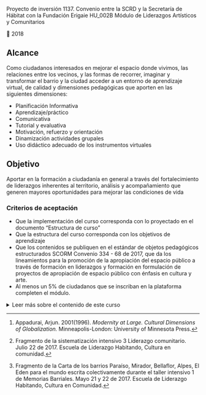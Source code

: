﻿Proyecto de inversión 1137. Convenio entre la SCRD y la Secretaría de Hábitat con la Fundación Erigaie HU_002B Módulo de Liderazgos Artísticos y Comunitarios

📅 2018

## Alcance

Como ciudadanos interesados en mejorar el espacio donde vivimos, las relaciones entre los vecinos, y las formas de recorrer, imaginar y transformar el barrio y la ciudad acceder a un entorno de aprendizaje virtual, de calidad y dimensiones pedagógicas que aporten en las siguientes dimensiones:

- Planificación Informativa
- Aprendizaje/práctico
- Comunicativa
- Tutorial y evaluativa
- Motivación, refuerzo y orientación
- Dinamización actividades grupales
- Uso didáctico adecuado de los instrumentos virtuales

## Objetivo

Aportar en la formación a ciudadanía en general a través del fortalecimiento de liderazgos inherentes al territorio, análisis y acompañamiento que generen mayores oportunidades para mejorar las condiciones de vida

### Criterios de aceptación

- Que la implementación del curso corresponda con lo proyectado en el documento “Estructura de curso”
- Que la estructura del curso corresponda con los objetivos de aprendizaje
- Que los contenidos se publiquen en el estándar de objetos pedagógicos estructurados SCORM Convenio 334 - 68 de 2017, que da los lineamientos para la promoción de la apropiación del espacio público a través de formación en liderazgos y formación en formulación de proyectos de apropiación de espacio público con énfasis en cultura y arte.
- Al menos un 5% de ciudadanos que se inscriban en la plataforma completen el módulo.

<details>
  <summary>Leer más sobre el contenido de este curso</summary>
  

## Reconocimiento Territorial

Por: Alvaro Santoyo

#### Objetivos

- Generar procesos de reflexión que le permitan comprender las realidades de sus entornos e identificar oportunidades de transformación mediante estrategias artísticas, culturales y deportivas.
- Identificar habilidades personales y grupales, para ver de qué manera estas influyen en las relaciones para el logro del propósito común la construcción ambientes de transformación.
- Facilitar la identificación y construcción de redes colaborativas, para el intercambio de saberes, recursos, talentos etc.

[VIDEO:

Dos puntos de vista el académico/institucional y el comunitario sobre la definición de territorio y EP]

El territorio no es exterior a los individuos. Sin las acciones, emociones, sueños y pensamientos de quienes lo habitan, lo transitan o lo imaginan simplemente no existiría. No habría territorio, tan sólo espacio vacío, extensión natural.

El estado actual de un territorio, la forma en que se puede percibir es fruto de lo que se hizo, lo que se hace y lo que se espera hacer con y en él. Una de las formas de empezar a reconocer el territorio es concebirlo como una red de relaciones. Una red que se ha ido construyendo con los años, que sigue creciendo y transformándose con nuestras acciones cotidianas, sobre la cual se puede actuar con el fin de fortalecer algunos de sus nodos o las relaciones entre ellos.

El proceso de reconocimiento del territorio en que habitamos podemos iniciarlo a partir del ejercicio de situarnos en él, preguntándonos cuál es el lugar que ocupamos en esa red: ¿Dónde vivimos? Y ¿Con quiénes nos relacionamos? Pueden ser entonces las preguntas iniciales para ubicamos y desde las cuales podemos empezar a leer el territorio del que hacemos parte. Con estas preguntas, por ejemplo, un conjunto de mujeres se encuentran alrededor del tejido, y con este salen a intervenir los parques y bosques de sus barrios generando así nuevos momentos de encuentro entre los habitantes.

La red de relaciones que es el territorio puede tener varios ejes de articulación. Por ejemplo: una persona cuyo trabajo por la colectividad le ha hecho ganar el respeto y reconocimiento de sus vecinos; una tienda a la que acuden los vecinos a hablar; un parque en el que jóvenes y niños se encuentran a jugar o pasar el rato. Ejemplo de esto es el colectivo de jóvenes con intereses comunes alrededor del Hip Hop, que se unieron para trabajar en conjunto y crear la “Invasión Hip Hop”, colectivo que se reúne para realizar tomas culturales en lugares sensibles de Altos de la Estancia y así, proponer nuevos usos del espacio público y ofrecer a jóvenes y niños espacios de creación y esparcimiento. La Invasión ofrece entonces una lectura amplia del territorio y cada toma cultural va creando una nueva geografía.

Entre esos ejes de articulación, uno de especial interés es el Espacio Público. Entendido en sentido amplio, este puede ser visto como un lugar de encuentro, intercambio, discusión y toma de decisión. De esta forma, el Espacio Público puede tomar múltiples formas, sean estos una plaza, un parque, una esquina o las calles de una ciudad o un pueblo o bien el círculo central de una maloca indígena. Los parques …

Siguiendo al antropólogo de origen indio Arjun Appadurai[^1], es importante entender que las acciones que ejercemos en un lugar hacen parte del proceso de construcción del territorio. Las huertas urbanas y las formas de construir vivienda, por ejemplo, no son únicamente prácticas de consecución de alimento o técnicas de construcción sino que son formas de producir el territorio.

## Liderazgos transformadores

Por Sua Baquero

### ¿Qué son los liderazgos transformadores, comunitarios artísticos y culturales?

“Los colectivos de artistas no hacen objetos: Hacen cambios. Hacen situaciones, oportunidades, realizaciones, entendimientos […] Los colectivos trabajan sobre la relación pública hacia el arte. […]Trabajan para mantener la experiencia de un colectivo”. Alan Moore

El liderazgo, entendido como una forma de establecer relaciones entre personas, se caracteriza por otorgar cualidades para todos, de adaptación y cambio constructivo así como, visión de conjunto y responsabilidad. Estas características, enfocadas en los procesos de influencia –es decir, en la capacidad para lograr que se realicen acciones, se tengan nuevas ideas o compartan motivaciones- facilitan que, algunas cosas pasen, se encuentren soluciones novedosas a problemas antiguos, se sumen esfuerzos y talentos para vivir mejor, juntos y más contentos.

El liderazgo es algo que se puede aprender, que está en continuo mejoramiento y que está disponible para todas las personas. Si bien, existen diferentes formas de ejercerlo, se requiere siempre de la participación de grupos o comunidades, ya que es del fruto de esta participación, de donde se respaldan y se consiguen objetivos, acciones y estrategias con la fuerza, la riqueza, la complejidad y una legitimidad mayor que la que podría conseguir una sola persona, un interés individual y en este sentido, privado.

De esta forma, si los diferentes liderazgos presentes en una comunidad son fortalecidos, también se está haciendo una apuesta por una construcción más robusta de visiones, sentidos de pertenencia y compromisos con formas de habitar lo que es común, de ahí que promuevan sentidos de lo público que se revierten en territorios y en formas de ejercer diferentes fraternidades, en últimas de cimentar la democracia, habitar los territorios y la ciudad, de construir comunidad, sentidos de unión y pertenencia.

El liderazgo que nos ocuparemos, es transformador en tanto se refiere, no a la posición de una persona en una institución determinada (una empresa o una escuela por ejemplo), o a las diferentes estrategias desarrolladas para el cumplimiento de metas de producción dentro de planes y manuales específicos, normativos o técnicos determinados; sino a una reflexión que se da a partir de los años noventa, que se enfoca en el ejercicio del liderazgo a partir de los significados compartidos entre grupos partiendo de valores, sentimientos empáticos, visiones e ideales, que logran ser inspirados, contagiados de forma colectiva, jalonando la acción, otorgándole al hacer: potencia.

Se parte de reconocer entonces la posibilidad transformadora sobre la esfera sensible de lo social en los territorios de las emociones, imaginarios e ideales; no como elementos puramente psicológicos, sino como contenedores de sentidos sociales y culturales.

Las emociones se expresan y son comprendidas mediante contenidos que son compartidos e históricos, es decir se transforman en sociedades y momentos específicos, que si no compartieran una base de significados comunes no podrían ser ni interpretadas ni asumidas por los miembros de una comunidad.

“La emoción no es acción _per se_, sino que es la energía interna que nos impulsa a un acto, lo que da cierto “carácter” o “colorido” a un acto. La emoción entonces, puede definirse como el aspecto “cargado de energía” de la acción, en el que se entiende implica al mismo tiempo cognición, afecto, evaluación, motivación y el cuerpo. Lejos de ser presociales o preculturales, las emociones son significados culturales y relaciones sociales fusionados de manera inseparable, y es en esa fusión lo que les confiere capacidad de impartir energía a la acción. Lo que hace que una emoción tenga esa “energía” es el hecho de que siempre concierne al yo y a la relación del yo con otros situados culturalmente (…) Sin duda la emoción es un elemento psicológico, pero es en mayor medida un elemento cultural y social: por medio de la emoción representamos las definiciones culturales de personalidad tal como se expresa en relaciones concretas e inmediatas, pero siempre definidas en términos culturales y sociales” (Illouz, 2007, pág. 16)

Gestos de compasión, afecto, solidaridad, cuidado, imaginación, juego… ofrecen salidas, caminos propios, juntan personas, generan reflexiones, transforman formas de ser y hacer, resignifican memorias, tejen ideas de futuro, capaces de desencadenar procesos de cambio.

Por su sentido social y colaborativo, las prácticas artísticas desarrolladas por líderes y colectivos comunitarios; circulan como un entramado de prácticas que brotan de los saberes perceptivos y afectivos, y por ello, se constituyen como proyectos estéticos y políticos. Sembrar, tejer, cocinar, reciclar etcétera, amplían a ámbitos culturales, expandiéndolos a los lugares que tradicionalmente se piensa la actividad artística, sin excluir aquellos con mayor tradición como la danza, el teatro, la música etc.

Mediante el desarrollo de este módulo, invitamos a las personas de toda la ciudad que estén interesadas en generar cambios en sus comunidades y entornos barriales mediante estrategias artísticas, culturales y deportivas, a fortalecer capacidades para la transformación del espacio público y las relaciones entre sus vecinos.

### ¿Qué implica ejercer liderazgos comunitarios, artísticos, culturales y deportivos?

En algunos casos, en las comunidades donde hemos podido hablar con líderes culturales de vieja data, algunos nos sugieren cambiar el concepto de liderazgo, por tener connotaciones individualistas y competitivas, que a su juicio, dividen en vez de unir, en los usos más comunes de esta palabra.

Para muchos de estos experimentados líderes y lideresas es más adecuado en el contexto comunitario referirse a imágenes como cuidadores, articuladores o tejedoras, toda vez que se entiende que una comunidad es un grupo determinado de personas unidas por la búsqueda y mejoramiento constante de sentidos y sentimientos de fraternidad, del diálogo en torno a intereses comunes… o al menos, en procesos de camaradería solidaria, en constante construcción y cuidado de las razones por las cuales están juntos y les gusta trabajar en conjunto.

Creemos que independientemente de cómo se nombren, lo que sí creemos es que las cualidades ineludibles para ejercer transformaciones en las relaciones personales y entornos son:

#### Colaboración:

Tiene que ver con las maneras utilizadas para cimentar socialmente el reconocimiento y valoración de la interdependencia y la ayuda mutua como el fundamento del trabajo comunitario.

Muchas de las historias y memorias de la consolidación de los barrios, remiten al trabajo colaborativo entre los vecinos como un motor importante para la construcción de comunidad, de modo que pese a los relevos generacionales, las migraciones y los cambios sucedidos en la infraestructura de la ciudad; todavía permanecen en las prácticas, los intereses y las biografías de los moradores de las comunidades, el reconocimiento positivo de la colaboración como motor de transformación y la solidaridad.

Según el libro TejeRedes (Figueroa, 2016) el trabajo colaborativo requiere de los siguientes cuidados para que se fortalezca:

– Fraternidad organizacional. La base de la fraternidad es la aceptación (tal cual son) de las personas. La negación actúa en el proceso inverso de integración del colectivo. El fundamento para la cohesión de cualquier equipo de trabajo es asumir altas dosis de conversaciones apreciativas que permitan promover los espacios de fraternidad en la organización.

– Integrar espacios lúdicos de escucha empática. Los espacios que invitan a establecer conversaciones colaborativas son claves para los equipos de trabajo que buscan reuniones participativas y procesos de auto-organización. Estos espacios deben ser amigables e invitar a que las personas puedan expresar ideas, cocrear, diagnosticar y diseñar iniciativas. También es clave, para el diseño y su accionar, conectar a las personas desde lo humano |
– Metas para las relaciones humanas. Hoy las organizaciones y equipos de trabajo establecen, generalmente como prioridad y en un alto porcentaje, el cumplimiento de compromisos económicos, comerciales, etc. Y consideran en menor medida o porcentaje, que el establecimiento de compromisos fortalezca las relaciones humanas (por ejemplo, metas en torno a la felicidad).

Fuente: TejeRedes (Figueroa, 2016, pág. 20)

Según (Figueroa, 2016), solo los sentimientos y acciones en los grupos que se desarrollan y fortalecen auténticas relaciones de fraternidad, pueden construir colaboración. En la medida en que los individualismos se desborden y empiecen a primar y a entrar en disputa, le restan espacio a la empatía y camaradería en los grupos, de modo que se disminuye la posibilidad de que todos en la iniciativa dejen de sentir y experimentar la colaboración “Los sistemas colaborativos son menos frecuentes en las comunidades y su meta es poner a las personas como eje del sistema. Por ello, es importante que abunde la fraternidad” (Figueroa, 2016, pág. 24)

La colaboración, además de ser una característica relacional, también se refiere a una forma de hacer las cosas, de gestionar una iniciativa.

De esta forma también es importante tener en cuenta que:

– A través de la articulación de conversaciones y relaciones colaborativas, se construyen y emergen los liderazgos naturales (desde las bases de la comunidad).

– La planificación en general hay que desarrollarla de forma colaborativa para que cada uno pueda realizar su trabajo de forma clara.

– Es importante cerrar un proyecto y que todos estén de acuerdo para que sientan que han conseguido el éxito (colaborativamente). Cuando todos llegan a la meta, se sienten felices y motivados, ya que han participado conjuntamente del proceso. |
– Un equipo que tiene personas que no son parte del éxito final, romperán la ecuación colaborativa. Hay que reconocer, por tanto, los aportes de las personas. |
– Para poder innovar se necesita de la colaboración de todos. Por ende, es necesario construir en base al trabajo de diferentes personas (hasta ir mejorando un proyecto).

– No es lo mismo un equipo que trabaja colaborativamente que colaborar en una organización.

Tal vez los procesos colaborativos, sean más lentos y requieran altas dosis de paciencia, pero lo cierto es que afianzan los procesos y suman la fuerza y la alegría de más personas.

#### Comunicación:

En los contextos comunitarios, de cara a los procesos organizativos y de transformación que se quieran liderar, la comunicación será un elemento fundamental para la articulación de talentos, acciones y esfuerzos. De manera general, una adecuada escucha y expresión de todos los miembros del grupo y la comunidad, se convierte en la clave para la auto-organización y la creación de confianza como génesis de la cooperación; finalmente será la comunicación asertiva el motor de la construcción de redes y de la gestión.

Diálogos respetuosos y horizontales, se constituyen en espacios que propician la creatividad y el afecto. Lo novedoso emerge fácilmente en ambientes de reciprocidad. Difícilmente sistemas de comunicación jerarquizados o autoritarios permiten que la diversidad de formas de entender el mundo, crear soluciones y generar compromisos sean asumidos de manera genuina y generosa.

Con relación a la comunicación, un liderazgo que transforma entornos y relaciones, quizás tenga como características principales dos asuntos: i) enfoque apreciativo y ii) escucha empática.

El primero hace referencia al “arte y práctica de hacer preguntas que fortalezcan la capacidad del sistema de aprehender, anticipar y elevar el potencial positivo. Principalmente implica la movilización intencionada de acciones y formas de comunicar y relacionarse a través del campo de la pregunta positiva incondicional. En el _enfoque apreciativo_, se construye un camino que da espacio entre las personas para la imaginación e innovación; dejando de lado la inercia en la identificación de la negación, criticismo y la falta en las situaciones y relaciones, de manera exclusiva, principal y automática. Mediante este enfoque, se pretende hacer una unión constructiva entre lo que la totalidad de una organización humana refiere como fortalezas pasadas y presentes: cualidades, potenciales inexplorados, innovaciones, pensamientos elevados, oportunidades, valores, tradiciones, competencias estratégicas, historias, expresiones de sabiduría, autorreflexiones profundas hacia un espíritu común, y visiones de un futuro mejor y posible” (Henao, 2017)

El lenguaje apreciativo, según (Henao, 2017) es un compromiso de “co-creación del mundo en que vivimos, el cual sienta sus cimientos de construcción en el magnífico poder del lenguaje como creador de realidades y nuevas posibilidades de ser ya que la forma de hablar de las personas produce realidades particulares; en este sentido a través de los diferentes usos del lenguaje variará la construcción y la narración de las historias personales y colectivas (…) El _enfoque apreciativo_ es una postura, la cual sacude la memoria de los participantes hacia esos momentos donde ha existido potencia, éxito, alegría, solidaridad, compasión etc, creando y reconociendo en el sistema de relaciones personales y comunitarias, de los aciertos y las cosas que sí funcionan.

El _enfoque apreciativo_ ha sido descrito como una metodología que toma la idea de la construcción social de la realidad desde sus elementos positivos, especialmente con el énfasis en las narrativas, las formas relacionales del conocimiento, sobre el lenguaje y sobre el potencial como una forma de la teoría generativa que apunta hacia potenciales realistas que están latentes en el sistema” (Henao, 2017, pág. 2). Reconocer, valorar, potencializar serán claves para fortalecer el enfoque apreciativo en las prácticas y ejercicio de los liderazgos que proponemos en este módulo.

El segundo, _la escucha empática_ (Bou, 2013); se refiere a unas cualidades y calidades específicas en la escucha de manera que es importante distinguir la escucha del acto biológico de oír, debido a que este es el nivel básico en el cual se perciben las ondas sonoras del mensaje de otra persona, pero se hace caso omiso al contenido. En un siguiente grado estaría la “escucha fingida”, en la cual se pone la pose –mirada atenta, ojos abiertos, cabeza erguida), pero no existe ningún tipo de emoción, no se está frente al otro, quien “escucha” está inmerso en sus pensamientos y sensaciones.

Un tercer nivel estaría la “escucha selectiva” en la cual solo se atiende exclusivamente a aquello que encaja con el modelo mental y la manera de entender la realidad; quien “escucha” solo percibe lo que coincide con sus ideas, opiniones y creencias dejando de lado aquello que es diferente. Una mejor calidad de escucha se encuentra, cuando ésta es activa, es decir, el contenido del mensaje se recepciona de manera atenta pero continua analizando y juzgando el contenido del mensaje de su interlocutor, pero lo hace desde su punto de vista, desde su experiencia y sin intentar comprender el marco de referencia de la otra persona.

De manera que se tienen una escucha empática (Bou, 2013, pág. 45) cuando se hace un esfuerzo por comprender realmente el punto de vista de la otra persona, de qué manera el interlocutor está comprendiendo cierta situación, cuáles son sus pensamientos y emociones. Es decir bajando el diálogo interior y disponiéndose a los diferentes puntos de vista que pueden aparecer en el contacto con otras personas.

#### Creatividad:

Las personas que participan y crean procesos artísticos y culturales en los barrios, experimentan como imaginar, contiene una potencia a muchos niveles; ya que esta es una capacidad muy importante, entre otras cosas, a la hora de comprender la situación de los vecinos y su entorno común.

Al tener la posibilidad de “trasladarse al lugar del Otro”, se tiene la posibilidad de concebir a las otras personas como seres concretos e iguales en una dimensión existencial (en la posibilidad de sentir alegría, sufrimiento, dolor, ternura etc). Solo así podrá, según (Nussbaum, 2011) una persona, reconocer que es un par entre pares humanos. Que hace parte de una comunidad, que está en el mundo con otras personas que lo experimentan, así sea de maneras diferentes; desarrollando una valoración constructiva de la interacción de manera delicada, rica y compleja. De este modo, la mejora de la convivencia se hace desde la experiencia y el reconocimiento de lo que implica estar con otros en el mundo.

La imaginación, a su vez permite ir más allá, ir de manera diferente, sorpresiva. Para muchos de los miembros de colectivos, su práctica se convierte en proyectos de vida, que fortalecidos les abren oportunidades, relaciones, contactos con otras formas posibles de ser y hacer.

Como señala (Lederach, 2016) “la capacidad de conexión tanto con la realidad como con la trascendencia. En ambos casos nos lleva a algo que está más allá de la vida y la lucha cotidiana de las personas, pero que al mismo tiempo está enraizada en estas. (…) el propósito, la razón de ser de la imaginación, se mueve en un ámbito diferente, pues busca y crea un espacio más allá de las piezas existentes. Al no estar restringida por lo que es, o por lo que se conoce, la imaginación es el arte de crear lo que no existe (…) el nacimiento de lo que de algo nuevo, una creación que nos arranque de lo esperable. Buscamos el acto creativo de lo inesperado (…) la capacidad de imaginar (está) anclado en los retos del mundo real pero a la vez de dar a luz aquello que aún no existe (finalmente concluye afirmando como) la violencia es la conducta de alguien incapaz de imaginar soluciones a los problemas que se le presentan”. Así, para este autor la imaginación se encuentra en la génesis de la creación misma.

#### Fortalecimiento de redes:

En su libro, _La imaginación moral, el arte y el alma de la construcción de paz,_ Lederach, reconocido académico, especialista en transformación de conflictos y construcción de paz señala algo muy importante, con relación a las redes, como sistemas de actividad humana; si bien, la centralidad de las redes se ubica en el tejido de comunicación y emociones, para este autor las redes están relacionadas con la “centralidad de las relaciones” (Lederach, 2016, pág. 84) “En la vanguardia de áreas de estudio que van desde la física nuclear y la biología hasta la teoría de sistemas y de desarrollo organizativo, las relaciones se perciben como el concepto organizativo central de la teoría y la práctica. Según la ciencia (…) nada en el universo existe como entidad aislada o independiente.

Todo asume la forma de relaciones, sean las partículas subatómicas que comparten energía o los ecosistemas que comparten alimento. En la telaraña de la vida nada vive solo” (Lederach, 2016, pág. 84) de manera que, este autor insiste en señalar como, la capacidad de las personas individuales y de las comunidades de imaginarse a sí mismas en una red de relaciones; de reconocer y aceptar que hemos sido, somos y seremos, emergiendo y tomando forma, en un contexto de interdependencia relacional.

Entonces, es importante que, como seres relacionales se pueda asumir la responsabilidad personal y el reconocimiento del carácter recíproco de las interacciones ya que, la calidad de nuestra vida depende de la calidad de vida de los demás, incluidos los que piensan y actúan de maneras diferentes.

Cuando nos referimos a la construcción de redes estamos hablando de una organización, compuesta por varias personas en un territorio, conectados entre sí y conversando. Sin embargo, trabajar en red significará que, la red se puede ampliar ya que, éstas no tienen límites y por ende, existirán hasta donde lleguen las conversaciones (Figueroa, 2016, pág. 40).

La red es un gran sistema y nos movemos en distintos espacios de acuerdo a los intereses temáticos de la conversación. Estos espacios pueden ser contextualizados como un ecosistema en donde conviven diferentes personas y conversaciones. Los principales dominios o espacios donde nos movemos son: familiares, laborales empresariales o de negocios y sociales de amistad. De esta forma, discurrimos entre conversaciones de carácter familiar, laboral y de amistad en términos simples. En el día a día nos podemos mover desde el espacio familiar (hogar) pasando por nuestro trabajo (oficina o fábrica) hasta las amistades (club, bar, café, biblioteca, etc.) (Figueroa, 2016, pág. 40)

Vivir en comunidad no es estar en un paraíso de armonía infinita, tal vez es la consciencia de que no se está solo en el mundo y que existen condiciones, intereses e ideas que se comparten con los demás y que se opta por darles una lectura y valoración colectivas. Esta es una opción y le da a esta elección retos y también satisfacción.

### ¿Por qué los liderazgos son importantes para el territorio y la comunidad?

En las ciudades modernas emergen diferencias y a la vez acuerdos, políticos, geográficos, intelectuales y artísticos en torno a las personas y las múltiples identidades e intereses que las atraviesan de manera que también, la diversidad está en los modos de situarse, entender la vida, comprender las diferentes acciones en los distintos espacios urbanos. De esta manera la ciudad, sus territorios, sus representaciones e imaginarios se producen mutuamente.

El primer territorio es el cuerpo y empieza a expandirse pasando por la casa, la cuadra el barrio etc. existiendo corporalidades, afectos, imaginarios, etc.

## ¿Qué tipos de liderazgos se pueden encontrar en el ámbito comunitario?

## Las Redes en la construcción de comunidad y apropiación del territorio

Adriana Ferrucho Diaz

[VIDEO:]

Durante el 2017, el proyecto _Habitando Cultura en comunidad_ ha desarrollado acciones en algunos barrios de origen informal. Allí, se ha hecho énfasis en el reconocimiento de los liderazgos que son el motor de la vida comunitaria, en la consolidación y sostenibilidad de estos barrios. Dichos liderazgos que, entre otras cosas, han hecho posible el tránsito de los territorios mismos desde la informalidad hasta reconocimiento de legalidad por parte del Estado. Esto lleva a considerar la importancia que cobran en estos escenarios, las personas que asumen los roles de líderes y lideresas. En muchos casos, estos roles de líderes se desarrollan partiendo de las necesidades y haciendo de la vida, su escuela de liderazgo, teniendo un solo objetivo;: el bien común de sus vecinos.

Así pues, en los mismos territorios reconocen la importancia de estas personas, así como, las cualidades y habilidades que deben tener.

El líder/lideresa es quien crea lazos institucionales, barriales, quien genera alianzas. Es quien conoce las habilidades y saberes de las personas de la comunidad y las usa para un fin colectivo. El líder o la lideresa es quien ve una oportunidad en un problema. Es quien no busca beneficio para sí mismo sino para la comunidad. El líder o la lideresa generan cambios en la gente. La única arma que debe levantar es la del diálogo. Un líder empieza desde su casa. Un líder más que _saber de…o criticar por_, debe saber escuchar. Un líder siempre se debe enfocar en su comunidad. Un líder se debe amar a sí mismo para aprender amar a los demás[^2]_._

Partiendo de esta premisas construida por una de las comunidades “_El líder/lideresa es quien crea lazos institucionales, barriales, quien genera alianzas_”. Las redes hacen parte de un eje fundamental en el desarrollo de las comunidades y de sus liderazgos, este concepto se acerca al planteado por Cristian Lambias en su libro: _Teje redes, trabajo en red y sistemas de articulación colaborativa,_ en donde se plantea que, las redes son espacios de diálogo entre personas que pueden facilitar o promover conexiones, entre los diferentes grupos comunitarios y de estos, con otros. Es decir, con los habitantes del barrio, la ciudad, el país, el mundo. Las redes son posibles a partir del diálogo, la escucha y la capacidad de seducción de cada red, seducción dada desde la conexión temática o de intereses, necesidades y oportunidades, lo que provocará la adherencia o no de los individuos a la red.

Sí analizamos la experiencia de las comunidades de los barrios en los que, el proyecto _Habitando_ ha trabajado durante el año 2017 es evidente encontrar la importancia que ha tenido en su constitución e historia, el trabajo en red. Ya que, llegar al lugar en el que hoy se encuentran sólo fue posible a partir de la articulación, en su momento incluso, de todos los habitantes o de habitantes de otras comunidades. Como se exponen en el libro _Tejeredes_, las redes son escenarios que van más allá de las comunidades, pues varias comunidades pueden integrar una red.

_El día que Paraiso, Mirador, Bellaflor, Alpes, El Eden y barrios aledaños nacieron, la gente era unida, comprometida, social, humilde y trabajadora... Hace 20 años se vivía con muchas dificultades, habían muy pocas casas, la mayoría de ellas hechas con parol, madera y tejas. No teníamos servicios públicos, teníamos que recoger el agua en canecas, la transportaban en burros y carro tanques. Todas las calles eran destapadas, nuestro transporte eran unos carritos en muy mal estado, sin contar con el estado de las vías de acceso. Carecíamos de centros educativos y los niños debían estudiar en otros lugares. Desde que llegamos como comunidad hemos hecho lo que estuvo a nuestro alcance para el progreso del sector, no solo para la construcción de nuestras viviendas, sino también, para el mejoramiento de la comunidad. Así nuestro territorio se fue transformando: pasamos de traer el agua en burros al camión cisterna, luego hicimos chambas o canales para el manejo del agua residual, hasta llegar a tener agua de la llave. Pasamos de la luz de vela a la eléctrica, del teléfono comunitario al Internet. De las caminatas por la cantera al servicio de transporte, primero informal y luego, público. Adecuamos nuestros espacios comunitarios: los parques, salones comunales, iglesias, la escuela amarilla, entre otros. Con los jóvenes fortalecimos procesos de arte, cultura y deporte como trabajo de base para nuestra comunidad[^3]._

Todo lo anterior fue posible gracias a que, en el desarrollo de estos lugares se fueron constituyendo redes. Muchas veces, éstas, se constituyen en momentos específicos para responder a necesidades o problemáticas específicas.

Ahora bien, según Cristian Lambias existen varios tipos de redes que pueden identificarse según su topología (forma que pueden tomar las redes) y geometría (tipos de conversaciones que se dan en la comunidad/des que integran la red); según su topología existen tres estructuras: centralizada, descentralizada y distribuida.

**Centralizada:** toda la red se comunica a través de un solo nodo, es decir, a través de una sola persona, quien regula la información e interacción entre los demás nodos integrantes de la red.

**Descentralizada:** existe un grupo central de nodos, aquí, no solo una persona regula la información e interacción entre los demás participantes de la red, sino que, lo hace un grupo. Igual que en el anterior, pero con menos impacto si uno de estos nodos centrales se cae o desconecta a los otros hace que, se desconecten uno o más nodos del conjunto de la red.

**Distribuida:** todos los nodos integrantes de la red pueden comunicarse entre sí, no hay ningún nivel jerárquico que regule la información e interacción, si un nodo sale no se genera ninguna desconexión en la red.

Es importante tener en cuenta que: "mientras más distribuida resulte ser una red, más resistente, flexible e independiente será. Por el contrario, cuanto más centralizada sea, más debilidades, rigidez y dependencia habrá.

Según su Geometría existen tres tipos: multilinealidad, circularidad y triangulaciones.

**Multilinealidad:** está relacionada con la capacidad de observarse que tienen los participantes de la red, durante un espacio de diálogo, esto también significa la capacidad que tiene cada uno de escuchar todas las voces, entendiendo que todos los miembros de la red son pares, iguales.

**Circularidad**: está relacionado con la capacidad de aceptación que tienen los integrantes de la red. Es decir, la capacidad de aceptar que las personas circulen por la red con libertad, sin que ninguna puerta de la red les sea vedada o que entren y salgan de la red sin tropiezos.

**Triangularidad:** es la capacidad que tienen los integrantes de la red de recibir y acoger a los otros desde la fraternidad, lo que hace que los integrantes de la red sea cual sea su origen, se puedan mover por la red con libertad e igualdad en relación con todos los demás integrantes. Así, se incluirá la participación en la toma de decisiones, equidad en la distribución del trabajo, entre otros.

Es importante tener en cuenta que, las redes pueden transitar o vivir en diferentes momentos los tres tipos de conversación anteriormente expuestos.

# El Arte y la Creatividad como Agentes Transformadores

Adriana Rojas Pretel

Muchos de los barrios de la ciudad, definidos como: “de origen informal” surgen y se construyen en un contexto de necesidad inminente, habitando el estado permanente de _emergencia_, no sólo en su acepción de urgencia, dado que es real la necesidad de suplir con prontitud las necesidades básicas para que la vida se manifieste y se mantenga, sino también, en el sentido más profundo de _emerger_. Es aquí donde emergen nuevos escenarios de existencia fundados en la organización comunitaria como acto creativo y como poder ciudadano para posibilitar un hábitat que tenga las condiciones necesarias para el buen vivir desde la organización social y desde la acción colectiva.

_Desde que llegamos como comunidad lo que hicimos fue adecuar el terreno, sacar piedras desenraizar lo que quedaba de los árboles que una vez existieron y empezamos a construir nuestros ranchos. Todo fue a punta de pica y pala, martillo y machete, lo que exigía mayor esfuerzo porque nos tocó empezar a buscar de donde traer el agua de un nacimiento llamando las Aguas Cristalinas. Después, con los demás vecinos nos organizamos para conseguir los demás servicios._

En este contexto, subyace una inteligencia de calidad creativa para enfrentar lo desconocido, dar solución a dificultades, suplir necesidades y transformar el espacio físico del contexto; creando espacios nuevos de uso público. Esta capacidad de crear desde la sociedad civil constituye el pleno ejercicio del poder ciudadano, abonando un terreno fértil para el desarrollo de la confianza y la apertura al cambio. Dicho esto, el arte, la creatividad y las prácticas culturales toman un lugar capital para la creación y transformación de este espacio físico, denominado como público y que se expande de la fachada de la casa hacia afuera acogiendo las necesidades y dinámicas de una colectividad, que se construye a la par del espacio que ocupa.

Las prácticas artísticas y culturales reflexionan sobre la existencia o carencia de los espacios públicos y el uso dado a estos espacios, transformándolos en entornos dignificantes, participativos e incluyentes, donde el derecho a la belleza pueda manifestarse de forma democrática. Frente a la pregunta: ¿Qué es necesario para que un espacio sea bello y agradable? Surgieron las siguientes respuestas de personas de diferentes edades durante el Taller de Arte transformador que tuvo lugar en el Alto Fucha durante el 26 y 27 de Agosto de 2017:

- “Un espacio bello es un espacio verde y con naturaleza”.

- “Un espacio amplio es un espacio bello”

- “Debe ser limpio y ordenado para ser bello y agradable”

- “Debe estar abierto a las ideas de todos”

- “Debe haber niños porque ellos son la vida y alegría de una comunidad”

- “Debe ser un espacio que acoja a todos y donde haya buenos tratos para todos”.

- “Un espacio bello es un espacio donde se siente seguridad y confianza”.

Estas respuestas nos marcan un panorama en el cual, si bien, la belleza en cuanto al espacio está ligada, por razones naturales, a las condiciones físicas de un lugar, manifestadas en la necesidad de amplitud, limpieza, orden y armonía con el territorio y el medio ambiente. También tiene un vínculo directo con la construcción de una comunidad que soporta y acoge a los individuos que la conforman. A su vez, la belleza tiene un fundamento, en el aspecto relacional de quienes comparten un territorio y cuyo vínculo requiere de seguridad, confianza y respeto para que las ideas de carácter diferente puedan surgir y co-existir.

_En el territorio de las artes, estamos cada uno, a nuestra manera, en una batalla_

_contra la homogeneización, luchando por construir una nueva percepción de nosotros mismos, del lugar que habitamos y del sentido de la posibilidad, y una manera diferente de ver._

Lo anterior, conduce a reflexionar que todas las formas de organización comunitaria son actos creativos y que muchas veces, estas formas de organización tienen como resultado acciones concretas de la ciudadanía para la activación y el mejoramiento del territorio que se ocupa, como por ejemplo, los múltiples casos en que la comunidad se organiza para adelantar procesos de autoconstrucción de sus salones comunales, la gestión comunitaria para la creación de parques de bolsillo, la construcción colectiva de inmobiliario para uso público, senderos, miradores, jardines o huertas comunitarias, los emplazamientos artísticos en lugares residuales o de miedo para crear reflexión o la creación de piezas artísticas a través de murales y grafitis.

A través del proyecto _Habitando Cultura en Comunidad,_ el rol de las artes, la cultura y la creatividad en cualquiera de sus formas, toma un lugar primordial en la transformación del espacio público y en la construcción de una ciudadanía participativa. Tal es el caso de las mujeres del Alto Fucha del grupo _Tejedoras de sabiduría_, las cuales, a partir de una intervención de tejido le dieron un carácter extraordinario a un bosque de eucaliptos. Dicho bosque, a fuerza de costumbre, se había convertido en un lugar corriente, o que por muchos había sido estigmatizado como un espacio peligroso.

Cuando se pone el tejido en los árboles, la mirada del transeúnte y del vecino se amplía hacia el bosque completo, generando una reflexión sobre la riqueza natural del lugar. Las mujeres tejen mientras conocen a otras mujeres formando una gran _urdimbre_ de afecto que les da seguridad y compañía; tejen tejidos suaves en una ciudad que puede ser dura como el asfalto, o en un bosque que, a pesar de ser la ruta diaria de las madres que recogen a sus hijos en el jardín infantil de San Jerónimo del Yuste, se le percibe como peligroso. A partir de la intervención se convierte en un lugar donde habita el color, la ternura y la risa.

Otro caso es la acción organizada de activación y apropiación del espacio público de un grupo de jóvenes de Ciudad Bolívar que hacen Hip Hop. Convocados por sus afinidades artísticas y las ganas de activar cambios en su comunidad, los jóvenes se organizaron de manera comprometida para gestionar y dar lugar a una serie de intervenciones itinerantes, cada semana, en lugares residuales, abandonados o de dinámicas complejas en los barrios: Potosí, Caracolí, Sierra Morena, Santo Domingo, Santa Viviana y el Espino. Intervenciones que adquieren el nombre de _Invasión Hip Hop_ y que, a través de la música y el graffiti conforman un escenario polisémico, desde diferentes formas artísticas para dar visibilidad y voz a los jóvenes y artistas urbanos del barrio, para poner de manifiesto sus preguntas y preocupaciones sobre la ciudad, en el espacio público.

En Ciudad Bolívar surge también la instalación artística _Acogiendo los sueños de las personas con capacidades diversas en nuestro territorio_, iniciativa propuesta por la Fundación Camino de la Esperanza del barrio El Mirador, en colaboración con el artista local Oscar Velázquez y que fue emplazada en el parque _Illimaní_. La intervención es un extenso conjunto de atrapasueños instalados a cielo abierto y que contienen las historias de personas de la comunidad con capacidades diversas. Al existir una instalación que rompe la cotidianidad en la percepción del espacio se llama la atención de los transeúntes sobre estas historias y sobre la existencia de quienes, muchas veces y por sus condiciones especiales son marginalizados o invisibilizados. Cuando los transeúntes se acercan a la instalación y contribuyen de manera creativa, aportando también un atrapasueños para la instalación, se genera una identificación empática con quienes tienen estas capacidades especiales en la comunidad.

Estos son sólo tres ejemplos de muchos que sucedieron dentro del marco del proyecto y que surgen constantemente en toda la ciudad, reafirmando que cuanto más lugar toman estas manifestaciones de la creatividad, más organizada y unida se construye la comunidad que ocupa un espacio dado. Esto es porque las fisuras que existen en las relaciones entre los individuos de una comunidad, a raíz de la desconfianza, las diferencias económicas, o la discriminación ideológica, se cierren a través del poder que otorga el arte de crear colectivamente algo nuevo; y este hecho sin duda alguna repercute en transformaciones sociales y en cambios positivos sobre el lugar habitado, dando al espacio público que, por esencia les pertenece a todos, una impronta personal que surge del carácter creativo de los individuos y que hace que estos amen y cuiden su hábitat.

Cuando el arte y la cultura se ponen en el lugar de lo público y se da cabida para que, la belleza esté presente en los parques, calles, canchas, culatas y fachadas de los barrios, se comunica a la ciudad que quienes habitan estos lugares son importantes y creativos, al punto que, han creado formas de organización ciudadana que construyen y sostienen espacios de celebración, belleza e inclusión.

## Bibliografía

Figueroa, C. (2016). Libro TejeRedes Trabajo en red y articulación colaborativa. Madrid: TejeRedes.

Henao, D. (22 de Agosto de 2017). El Enfoque Apreciativo y su lenguaje de esperanza. Obtenido de Colombia Aprende: www.colombiaaprende.edu.co/html/mediateca/1607/articles-169511\_archivo.doc

Illouz, E. (2007). Intimidades congeladas las emociones en el capitalismo. Buenos Aires: Katz Editores.

Lederach, J. P. (2016). La imaginación Moral. El arte y el alma de la construcción de paz. Bogotá, Colombia: Semana Libros.

Nussbaum, M. C. (2011). Sin fines de lucro. Por qué la democracia necesita de las humanidades. Buenos Aires: Katz Editores.

Appadurai, Arjun. 2001(1996). Modernity at Large. Cultural Dimensions of Globalization. Minneapolis-London: University of Minnesota Press.

<http://www.tejeredes.net/> En esta página hay videos y otros a los que yo tengo acceso.

<https://sites.google.com/tejeredes.net/escuela/etapa-1-participantes/act-1-3-cursos-online>

[](https://sites.google.com/tejeredes.net/escuela/etapa-1-participantes/act-1-3-cursos-online)

Libro Pensamiento en red

<http://iniciarglobal.org/wp-content/uploads/2013/12/PensamientoEnRed-Abadi.pdf>

[](http://iniciarglobal.org/wp-content/uploads/2013/12/PensamientoEnRed-Abadi.pdf)

## Anexo 1

### Preguntas orientadoras para las entrevistas a comunidad

#### Liderazgo

- ¿Para usted qué significa ser un líder?
- ¿Qué características cree usted que se requieren para ser un líder?
- ¿Qué características positivas y negativas puede tener un líder?
- ¿Qué palabras se le vienen a la cabeza cuando piensa en líder o liderazgo?
- ¿Cree que los líderes son necesarios?
- ¿Cree que usted puede ser o es un líder?
- ¿Cree que existen individuos líderes en su comunidad?
- ¿Nombre tres cualidades que en su opinión debe tener un líder?
- ¿Cuál cree que son los líderes más destacados de su comunidad y por qué?
- ¿Cómo cree que se podrían fortalecer a los líderes ya existentes en los territorios que habitan, las redes entre ellos y las actividades que realizan?
- ¿Cuál creen que pueden ser las formas bonitas y justas de reconocerle a un líder (antiguo o en formación) para reconocerle sus logros al interior de la comunidad?

#### Espacio público

- ¿Usted dónde vive?
- ¿Qué entiende usted por espacio público?
- ¿Donde usted habita hay espacio público?
- ¿Cual es el espacio público o lugar de interés más importante para usted?

### Preguntas orientadoras para las entrevistas a académicos e instituciones

- ¿Qué es y cómo se entiende el espacio público desde una perspectiva institucional/académica?
- ¿Cómo generar acciones de apropiación del espacio público?
- ¿Es posible llevar a cabo transformaciones del espacio público?
- ¿Qué puede hacer la comunidad para asumir de una manera corresponsable el espacio público de la ciudad?
- ¿Cómo fomentar liderazgos propositivos a través del trabajo social, artístico o cultural en el espacio público?

[^1]: Appadurai, Arjun. 2001(1996). _Modernity at Large. Cultural Dimensions of Globalization._ Minneapolis-London: University of Minnesota Press.
[^2]: Fragmento de la sistematización intensivo 3 Liderazgo comunitario. Julio 22 de 2017. Escuela de Liderazgo Habitando, Cultura en comunidad.
[^3]: Fragmento de la Carta de los barrios Paraíso, Mirador, Bellaflor, Alpes, El Eden para el mundo escrita colectivamente durante el taller intensivo 1 de Memorias Barriales. Mayo 21 y 22 de 2017. Escuela de Liderazgo Habitando, Cultura en Comunidad.
</details>

